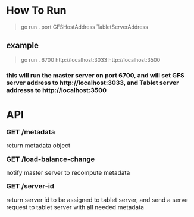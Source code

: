 # How To Run

> go run . port GFSHostAddress TabletServerAddress

## example

> go run . 6700 http://localhost:3033 http://localhost:3500

### this will run the master server on port 6700, and will set GFS server address to http://localhost:3033, and Tablet server addresss to http://localhost:3500

# API

<div style="font-size:16px">
<b style="font-size:18px">GET /metadata</b>

<p>return metadata object</p>

<b  style="font-size:18px" >GET /load-balance-change</b>

<p>notify master server to recompute metadata</p>

<b  style="font-size:18px">GET /server-id</b>

<p>return server id to be assigned to tablet server, and send a serve request to tablet server with all needed metadata</p>

</div>
